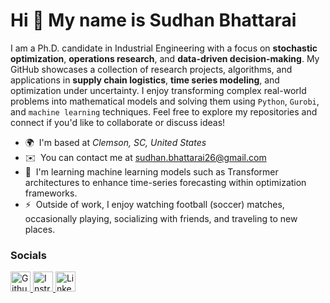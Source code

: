 Hi 👋 My name is Sudhan Bhattarai
=================================

I am a Ph.D. candidate in Industrial Engineering with a focus on **stochastic optimization**, **operations research**, and **data-driven decision-making**. My GitHub showcases a collection of research projects, algorithms, and applications in **supply chain logistics**, **time series modeling**, and optimization under uncertainty. I enjoy transforming complex real-world problems into mathematical models and solving them using `Python`, `Gurobi`, and `machine learning` techniques. Feel free to explore my repositories and connect if you'd like to collaborate or discuss ideas!

* 🌍  I'm based at *Clemson, SC, United States*
* ✉️  You can contact me at [sudhan.bhattarai26@gmail.com](mailto:sudhan.bhattarai26@gmail.com)
* 🧠  I'm learning machine learning models such as Transformer architectures to enhance time-series forecasting within optimization frameworks.
* ⚡  Outside of work, I enjoy watching football (soccer) matches, occasionally playing, socializing with friends, and traveling to new places.


### Socials

<p align="left"> <a href="https://www.github.com/sudhan-bhattarai" target="_blank" rel="noreferrer"> <picture> <source media="(prefers-color-scheme: dark)" srcset="https://raw.githubusercontent.com/danielcranney/readme-generator/main/public/icons/socials/github-dark.svg" /> <source media="(prefers-color-scheme: light)" srcset="https://raw.githubusercontent.com/danielcranney/readme-generator/main/public/icons/socials/github.svg" /> <img src="https://raw.githubusercontent.com/danielcranney/readme-generator/main/public/icons/socials/github.svg" width="32" height="32" alt="Github" title="Github" /> </picture> </a> <a href="http://www.instagram.com/__sudhan__bh__" target="_blank" rel="noreferrer"> <picture> <source media="(prefers-color-scheme: dark)" srcset="https://raw.githubusercontent.com/danielcranney/readme-generator/main/public/icons/socials/instagram-dark.svg" /> <source media="(prefers-color-scheme: light)" srcset="https://raw.githubusercontent.com/danielcranney/readme-generator/main/public/icons/socials/instagram.svg" /> <img src="https://raw.githubusercontent.com/danielcranney/readme-generator/main/public/icons/socials/instagram.svg" width="32" height="32" alt="Instragram" title="Instragram" /> </picture> </a> <a href="https://www.linkedin.com/in/sudhan-bhattarai-07526414a/" target="_blank" rel="noreferrer"> <picture> <source media="(prefers-color-scheme: dark)" srcset="https://raw.githubusercontent.com/danielcranney/readme-generator/main/public/icons/socials/linkedin-dark.svg" /> <source media="(prefers-color-scheme: light)" srcset="https://raw.githubusercontent.com/danielcranney/readme-generator/main/public/icons/socials/linkedin.svg" /> <img src="https://raw.githubusercontent.com/danielcranney/readme-generator/main/public/icons/socials/linkedin.svg" width="32" height="32" alt="LinkedIn" title="LinkedIn" /> </picture> </a></p>
